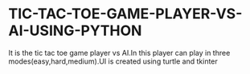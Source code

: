 # TIC-TAC-TOE-GAME-PLAYER-VS-AI-USING-PYTHON
It is the tic tac toe game player vs AI.In this player can play in three modes(easy,hard,medium).UI is created using turtle and tkinter
